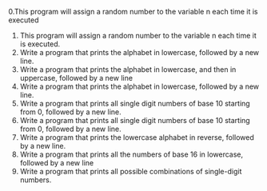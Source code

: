 0.This program will assign a random number to the variable n each time it is executed
1. This program will assign a random number to the variable n each time it is executed.
2. Write a program that prints the alphabet in lowercase, followed by a new line.
3. Write a program that prints the alphabet in lowercase, and then in uppercase, followed by a new line
4. Write a program that prints the alphabet in lowercase, followed by a new line.
5. Write a program that prints all single digit numbers of base 10 starting from 0, followed by a new line.
6. Write a program that prints all single digit numbers of base 10 starting from 0, followed by a new line.
7. Write a program that prints the lowercase alphabet in reverse, followed by a new line.
8. Write a program that prints all the numbers of base 16 in lowercase, followed by a new line
9. Write a program that prints all possible combinations of single-digit numbers.
